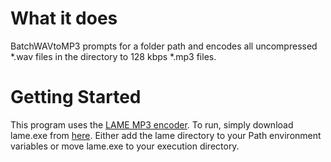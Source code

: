 # What it does

BatchWAVtoMP3 prompts for a folder path and encodes all uncompressed \*.wav files in the directory to 128 kbps \*.mp3 files.

# Getting Started

This program uses the [LAME MP3 encoder](http://lame.sourceforge.net/index.php). To run, simply download lame.exe from [here](http://www.rarewares.org/mp3-lame-bundle.php). Either add the lame directory to your Path environment variables or move lame.exe to your execution directory.
